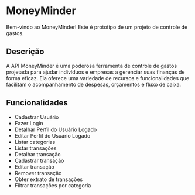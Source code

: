 # MoneyMinder

Bem-vindo ao MoneyMinder! Este é prototipo de um projeto de controle de gastos.

## Descrição
A API MoneyMinder é uma poderosa ferramenta de controle de gastos projetada para ajudar indivíduos e empresas a gerenciar suas finanças de forma eficaz. Ela oferece uma variedade de recursos e funcionalidades que facilitam o acompanhamento de despesas, orçamentos e fluxo de caixa.

## Funcionalidades

- Cadastrar Usuário
- Fazer Login
- Detalhar Perfil do Usuário Logado
- Editar Perfil do Usuário Logado
- Listar categorias
- Listar transações
- Detalhar transação
- Cadastrar transação
- Editar transação
- Remover transação
- Obter extrato de transações
- Filtrar transações por categoria
